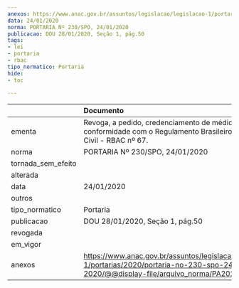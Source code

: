 ```yaml
---
anexos: https://www.anac.gov.br/assuntos/legislacao/legislacao-1/portarias/2020/portaria-no-230-spo-24-01-2020/@@display-file/arquivo_norma/PA2020-0230.pdf
data: 24/01/2020
norma: PORTARIA Nº 230/SPO, 24/01/2020
publicacao: DOU 28/01/2020, Seção 1, pág.50
tags:
- lei
- portaria
- rbac
tipo_normatico: Portaria
hide: 
- toc 
 
---
```


|                    | Documento                                                                                                                                           |
|:-------------------|:----------------------------------------------------------------------------------------------------------------------------------------------------|
| ementa             | Revoga, a pedido, credenciamento de médico em conformidade com o Regulamento Brasileiro de Aviação Civil - RBAC nº 67.                              |
| norma              | PORTARIA Nº 230/SPO, 24/01/2020                                                                                                                     |
| tornada_sem_efeito |                                                                                                                                                     |
| alterada           |                                                                                                                                                     |
| data               | 24/01/2020                                                                                                                                          |
| outros             |                                                                                                                                                     |
| tipo_normatico     | Portaria                                                                                                                                            |
| publicacao         | DOU 28/01/2020, Seção 1, pág.50                                                                                                                     |
| revogada           |                                                                                                                                                     |
| em_vigor           |                                                                                                                                                     |
| anexos             | https://www.anac.gov.br/assuntos/legislacao/legislacao-1/portarias/2020/portaria-no-230-spo-24-01-2020/@@display-file/arquivo_norma/PA2020-0230.pdf |